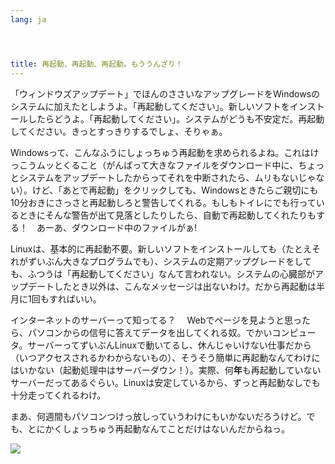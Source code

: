 ```yaml
---
lang: ja




title: 再起動、再起動、再起動。もううんざり！
---
```


「ウィンドウズアップデート」でほんのささいなアップグレードをWindowsのシステムに加えたとしようよ。「再起動してください」。新しいソフトをインストールしたらどうよ。「再起動してください」。システムがどうも不安定だ。再起動してください。きっとすっきりするでしょ、そりゃぁ。

Windowsって、こんなふうにしょっちゅう再起動を求められるよね。これはけっこうムッとくること（がんばって大きなファイルをダウンロード中に、ちょっとシステムをアップデートしたからってそれを中断されたら、ムリもないじゃない）。けど、「あとで再起動」をクリックしても、Windowsときたらご親切にも10分おきにさっさと再起動しろと警告してくれる。もしもトイレにでも行っているときにそんな警告が出て見落としたりしたら、自動で再起動してくれたりもする！　あーあ、ダウンロード中のファイルがぁ!

Linuxは、基本的に再起動不要。新しいソフトをインストールしても（たとえそれがずいぶん大きなプログラムでも）、システムの定期アップグレードをしても、ふつうは「再起動してください」なんて言われない。システムの心臓部がアップデートしたとき以外は、こんなメッセージは出ないわけ。だから再起動は半月に1回もすればいい。

インターネットのサーバーって知ってる？　
Webでページを見ようと思ったら、パソコンからの信号に答えてデータを出してくれる奴。でかいコンピュータ。サーバーってずいぶんLinuxで動いてるし、休んじゃいけない仕事だから（いつアクセスされるかわからないもの）、そうそう簡単に再起動なんてわけにはいかない（起動処理中はサーバーダウン！）。実際、何<b>年</b>も再起動していないサーバーだってあるぐらい。Linuxは安定しているから、ずっと再起動なしでも十分走ってくれるわけ。

まあ、何週間もパソコンつけっ放しっていうわけにもいかないだろうけど。でも、とにかくしょっちゅう再起動なんてことだけはないんだからねっ。

<img src="Images/reboot_all_the_time_thumb.png" />




